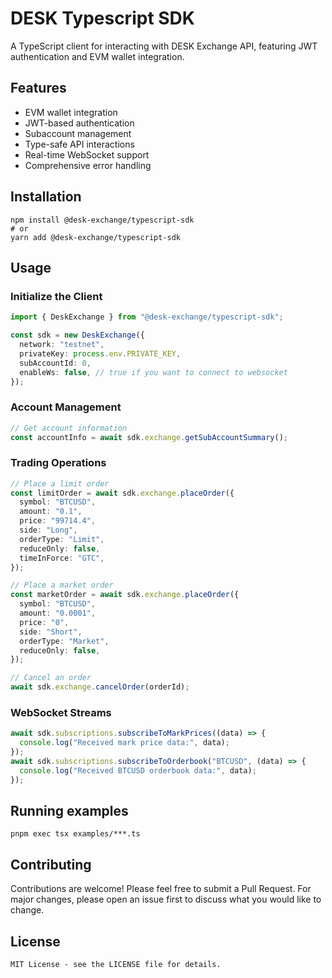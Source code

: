# DESK Typescript SDK

A TypeScript client for interacting with DESK Exchange API, featuring JWT authentication and EVM wallet integration.

## Features

- EVM wallet integration
- JWT-based authentication
- Subaccount management
- Type-safe API interactions
- Real-time WebSocket support
- Comprehensive error handling

## Installation

```shell
npm install @desk-exchange/typescript-sdk
# or
yarn add @desk-exchange/typescript-sdk
```

## Usage

### Initialize the Client

```typescript
import { DeskExchange } from "@desk-exchange/typescript-sdk";

const sdk = new DeskExchange({
  network: "testnet",
  privateKey: process.env.PRIVATE_KEY,
  subAccountId: 0,
  enableWs: false, // true if you want to connect to websocket
});
```

### Account Management

```typescript
// Get account information
const accountInfo = await sdk.exchange.getSubAccountSummary();
```

### Trading Operations

```typescript
// Place a limit order
const limitOrder = await sdk.exchange.placeOrder({
  symbol: "BTCUSD",
  amount: "0.1",
  price: "99714.4",
  side: "Long",
  orderType: "Limit",
  reduceOnly: false,
  timeInForce: "GTC",
});

// Place a market order
const marketOrder = await sdk.exchange.placeOrder({
  symbol: "BTCUSD",
  amount: "0.0001",
  price: "0",
  side: "Short",
  orderType: "Market",
  reduceOnly: false,
});

// Cancel an order
await sdk.exchange.cancelOrder(orderId);
```

### WebSocket Streams

```typescript
await sdk.subscriptions.subscribeToMarkPrices((data) => {
  console.log("Received mark price data:", data);
});
await sdk.subscriptions.subscribeToOrderbook("BTCUSD", (data) => {
  console.log("Received BTCUSD orderbook data:", data);
});
```

## Running examples

```shell
pnpm exec tsx examples/***.ts
```

## Contributing

Contributions are welcome! Please feel free to submit a Pull Request. For major changes, please open an issue first to discuss what you would like to change.

## License

```
MIT License - see the LICENSE file for details.

```

